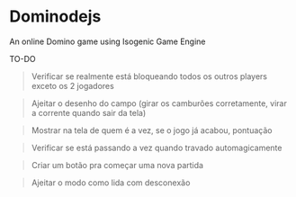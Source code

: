 # Dominodejs
An online Domino game using Isogenic Game Engine

TO-DO
>Verificar se realmente está bloqueando todos os outros players exceto os 2 jogadores

>Ajeitar o desenho do campo (girar os camburões corretamente, virar a corrente quando sair da tela)

>Mostrar na tela de quem é a vez, se o jogo já acabou, pontuação

>Verificar se está passando a vez quando travado automagicamente

>Criar um botão pra começar uma nova partida

>Ajeitar o modo como lida com desconexão
